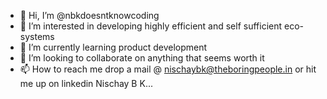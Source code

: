 - 👋 Hi, I’m @nbkdoesntknowcoding
- 👀 I’m interested in developing highly efficient and self sufficient eco-systems
- 🌱 I’m currently learning product development
- 💞️ I’m looking to collaborate on anything that seems worth it
- 📫 How to reach me drop a mail @ nischaybk@theboringpeople.in or hit me up on linkedin Nischay B K...

<!---
nbkdoesntknowcoding/nbkdoesntknowcoding is a ✨ special ✨ repository because its `README.md` (this file) appears on your GitHub profile.
You can click the Preview link to take a look at your changes.
--->
